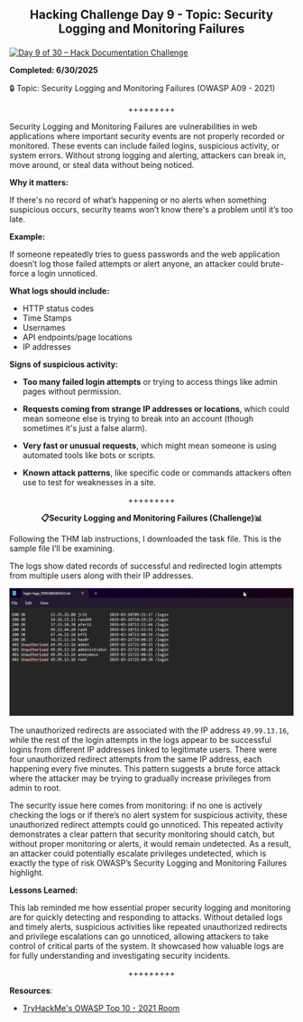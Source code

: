 **<p align="center">Hacking Challenge Day 9 - Topic: Security Logging and Monitoring Failures</p>**
---

[![Day 9 of 30 – Hack Documentation Challenge](https://img.shields.io/badge/Day%209%20of%2030-Hack%20Documentation%20Challenge-crimson?style=for-the-badge&logo=tryhackme)](https://tryhackme.com)

**Completed: 6/30/2025**

🔒 Topic: Security Logging and Monitoring Failures (OWASP A09 - 2021)

<p align="center">+++++++++</p>

Security Logging and Monitoring Failures are vulnerabilities in web applications where important security events are not properly recorded or monitored. These events can include failed logins, suspicious activity, or system errors. Without strong logging and alerting, attackers can break in, move around, or steal data without being noticed.

**Why it matters:**

If there's no record of what’s happening or no alerts when something suspicious occurs, security teams won’t know there's a problem until it’s too late.

**Example:**

If someone repeatedly tries to guess passwords and the web application doesn’t log those failed attempts or alert anyone, an attacker could brute-force a login unnoticed.

**What logs should include:**
- HTTP status codes
- Time Stamps
- Usernames
- API endpoints/page locations
- IP addresses

**Signs of suspicious activity:**
- **Too many failed login attempts** or trying to access things like admin pages without permission.
  
- **Requests coming from strange IP addresses or locations**, which could mean someone else is trying to break into an account (though sometimes it's just a false alarm).

- **Very fast or unusual requests**, which might mean someone is using automated tools like bots or scripts.

- **Known attack patterns**, like specific code or commands attackers often use to test for weaknesses in a site.

<p align="center">+++++++++</p>

**<p align="center">📋Security Logging and Monitoring Failures (Challenge)📊</p>**

Following the THM lab instructions, I downloaded the task file. This is the sample file I’ll be examining.

The logs show dated records of successful and redirected login attempts from multiple users along with their IP addresses.

![Alt text](https://github.com/chaiexe/TryHackMe-Write-ups/blob/main/OWASP-Top-10-2021/09-Security-Logging-and-Monitoring-Failures/Images/Screenshot%201.png)

The unauthorized redirects are associated with the IP address `49.99.13.16`, while the rest of the login attempts in the logs appear to be successful logins from different IP addresses linked to legitimate users. There were four unauthorized redirect attempts from the same IP address, each happening every five minutes. This pattern suggests a brute force attack where the attacker may be trying to gradually increase privileges from admin to root.

The security issue here comes from monitoring: if no one is actively checking the logs or if there’s no alert system for suspicious activity, these unauthorized redirect attempts could go unnoticed. This repeated activity demonstrates a clear pattern that security monitoring should catch, but without proper monitoring or alerts, it would remain undetected. As a result, an attacker could potentially escalate privileges undetected, which is exactly the type of risk OWASP’s Security Logging and Monitoring Failures highlight.

**Lessons Learned:**

This lab reminded me how essential proper security logging and monitoring are for quickly detecting and responding to attacks. Without detailed logs and timely alerts, suspicious activities like repeated unauthorized redirects and privilege escalations can go unnoticed, allowing attackers to take control of critical parts of the system. It showcased how valuable logs are for fully understanding and investigating security incidents. 

<p align="center">+++++++++</p>

**Resources**:
- [TryHackMe's OWASP Top 10 - 2021 Room](https://tryhackme.com/room/owasptop102021)
